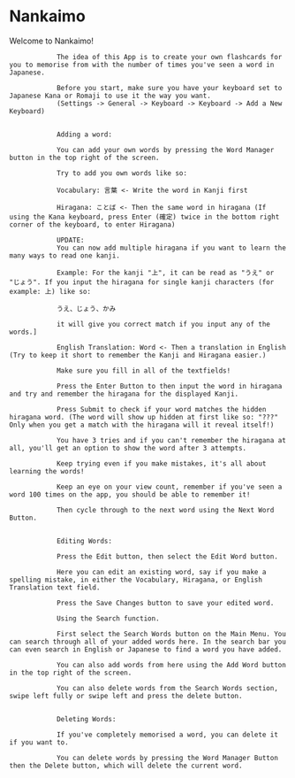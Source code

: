 # Nankaimo

  Welcome to Nankaimo!
                
                The idea of this App is to create your own flashcards for you to memorise from with the number of times you've seen a word in Japanese.
                
                Before you start, make sure you have your keyboard set to Japanese Kana or Romaji to use it the way you want.
                (Settings -> General -> Keyboard -> Keyboard -> Add a New Keyboard)

                
                Adding a word:
                
                You can add your own words by pressing the Word Manager button in the top right of the screen.
                
                Try to add you own words like so:
                
                Vocabulary: 言葉 <- Write the word in Kanji first
                
                Hiragana: ことば <- Then the same word in hiragana (If using the Kana keyboard, press Enter (確定) twice in the bottom right corner of the keyboard, to enter Hiragana)
                
                UPDATE:
                You can now add multiple hiragana if you want to learn the many ways to read one kanji.
                
                Example: For the kanji "上", it can be read as "うえ" or "じょう". If you input the hiragana for single kanji characters (for example: 上) like so:
                
                うえ、じょう、かみ
                
                it will give you correct match if you input any of the words.]
                
                English Translation: Word <- Then a translation in English (Try to keep it short to remember the Kanji and Hiragana easier.)
                
                Make sure you fill in all of the textfields!
                
                Press the Enter Button to then input the word in hiragana and try and remember the hiragana for the displayed Kanji.
                
                Press Submit to check if your word matches the hidden hiragana word. (The word will show up hidden at first like so: "???" Only when you get a match with the hiragana will it reveal itself!)
                
                You have 3 tries and if you can't remember the hiragana at all, you'll get an option to show the word after 3 attempts.
                
                Keep trying even if you make mistakes, it's all about learning the words!

                Keep an eye on your view count, remember if you've seen a word 100 times on the app, you should be able to remember it!
                
                Then cycle through to the next word using the Next Word Button.
                
                
                Editing Words:
                
                Press the Edit button, then select the Edit Word button.
                
                Here you can edit an existing word, say if you make a spelling mistake, in either the Vocabulary, Hiragana, or English Translation text field.
                
                Press the Save Changes button to save your edited word.
                
                Using the Search function.
                
                First select the Search Words button on the Main Menu. You can search through all of your added words here. In the search bar you can even search in English or Japanese to find a word you have added.
                
                You can also add words from here using the Add Word button in the top right of the screen.
                
                You can also delete words from the Search Words section, swipe left fully or swipe left and press the delete button.
                
                
                Deleting Words:
                
                If you've completely memorised a word, you can delete it if you want to.
                
                You can delete words by pressing the Word Manager Button then the Delete button, which will delete the current word.
